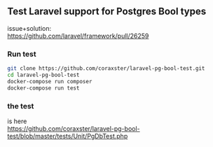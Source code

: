 ## Test Laravel support for Postgres Bool types

issue+solution:  
https://github.com/laravel/framework/pull/26259


### Run test

```bash
git clone https://github.com/coraxster/laravel-pg-bool-test.git
cd laravel-pg-bool-test
docker-compose run composer
docker-compose run test
```

### the test
is here  
https://github.com/coraxster/laravel-pg-bool-test/blob/master/tests/Unit/PgDbTest.php
